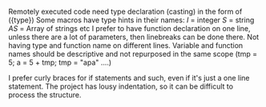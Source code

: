 Remotely executed code need type declaration (casting) in the form of ({type})
Some macros have type hints in their names: _I_ = integer _S_ = string _AS_ = Array of strings etc
I prefer to have function declaration on one line, unless there are a lot of parameters, then linebreaks can be done there. Not having type and function name on different lines.
Variable and function names should be descriptive and not repurposed in the same scope (tmp = 5; a = 5 + tmp; tmp = "apa" ....)

I prefer curly braces for if statements and such, even if it's just a one line statement. The project has lousy indentation, so it can be difficult to process the structure.
